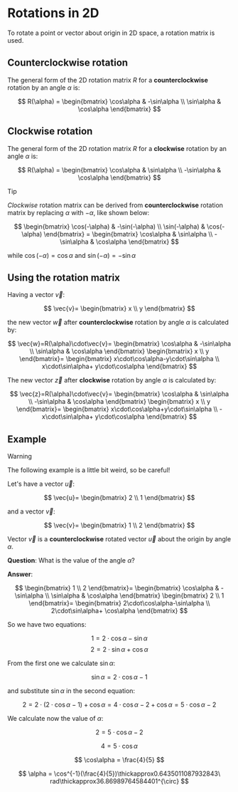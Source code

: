 # Rotations in 2D

To rotate a point or vector about origin in 2D space, a rotation matrix is used.

## Counterclockwise rotation

The general form of the 2D rotation matrix $R$ for a **counterclockwise** rotation by an angle $\alpha$ is:

$$
R(\alpha) =
\begin{bmatrix}
\cos\alpha & -\sin\alpha \\
\sin\alpha & \cos\alpha
\end{bmatrix}
$$

## Clockwise rotation

The general form of the 2D rotation matrix $R$ for a **clockwise** rotation by an angle $\alpha$ is:

$$
R(\alpha) =
\begin{bmatrix}
\cos\alpha & \sin\alpha \\
-\sin\alpha & \cos\alpha
\end{bmatrix}
$$

> [!TIP]
> *Clockwise* rotation matrix can be derived from **counterclockwise** rotation matrix
> by replacing $\alpha$ with $-\alpha$, like shown below:

$$
\begin{bmatrix}
\cos(-\alpha) & -\sin(-\alpha) \\
\sin(-\alpha) & \cos(-\alpha)
\end{bmatrix} =
\begin{bmatrix}
\cos\alpha & \sin\alpha \\
-\sin\alpha & \cos\alpha
\end{bmatrix}
$$

while $\cos(-\alpha) = \cos\alpha$ and $\sin(-\alpha) = -\sin\alpha$ 

## Using the rotation matrix

Having a vector $\vec{v}$:

$$
\vec{v}=
\begin{bmatrix}
x \\
y 
\end{bmatrix}
$$

the new vector $\vec{w}$
after **counterclockwise** rotation by angle $\alpha$ is calculated by:

$$
\vec{w}=R(\alpha)\cdot\vec{v}=
\begin{bmatrix}
\cos\alpha & -\sin\alpha \\
\sin\alpha & \cos\alpha
\end{bmatrix}
\begin{bmatrix}
x \\
y
\end{bmatrix}=
\begin{bmatrix}
x\cdot\cos\alpha-y\cdot\sin\alpha \\
x\cdot\sin\alpha+ y\cdot\cos\alpha
\end{bmatrix}
$$

The new vector $\vec{z}$ after **clockwise** rotation by angle $\alpha$ is calculated by:

$$
\vec{z}=R(\alpha)\cdot\vec{v}=
\begin{bmatrix}
\cos\alpha & \sin\alpha \\
-\sin\alpha & \cos\alpha
\end{bmatrix}
\begin{bmatrix}
x \\
y
\end{bmatrix}=
\begin{bmatrix}
x\cdot\cos\alpha+y\cdot\sin\alpha \\
-x\cdot\sin\alpha+ y\cdot\cos\alpha
\end{bmatrix}
$$

## Example

> [!WARNING]
> The following example is a little bit weird, so be careful!

Let's have a vector $\vec{u}$:

$$
\vec{u}=
\begin{bmatrix}
2 \\
1
\end{bmatrix}
$$

and a vector $\vec{v}$:

$$
\vec{v}=
\begin{bmatrix}
1 \\
2
\end{bmatrix}
$$

Vector $\vec{v}$ is a **counterclockwise** rotated vector $\vec{u}$ about the origin by angle $\alpha$.

**Question**: What is the value of the angle $\alpha$? 

**Answer**:

$$
\begin{bmatrix}
1 \\
2
\end{bmatrix}=
\begin{bmatrix}
\cos\alpha & -\sin\alpha \\
\sin\alpha & \cos\alpha
\end{bmatrix}
\begin{bmatrix}
2 \\
1
\end{bmatrix}=
\begin{bmatrix}
2\cdot\cos\alpha-\sin\alpha \\
2\cdot\sin\alpha+ \cos\alpha
\end{bmatrix}
$$

So we have two equations:

$$
1 = 2\cdot\cos\alpha-\sin\alpha
$$
$$
2 = 2\cdot\sin\alpha+\cos\alpha
$$

From the first one we calculate $\sin\alpha$:

$$
\sin\alpha=2\cdot\cos\alpha-1
$$

and substitute $\sin\alpha$ in the second equation:

$$
2=2\cdot(2\cdot\cos\alpha-1) + \cos\alpha=4\cdot\cos\alpha-2+\cos\alpha=5\cdot\cos\alpha-2
$$

We calculate now the value of $\alpha$:

$$
2=5\cdot\cos\alpha-2
$$

$$
4=5\cdot\cos\alpha
$$

$$
\cos\alpha = \frac{4}{5}
$$

$$
\alpha = \cos^{-1}(\frac{4}{5})\thickapprox0.6435011087932843\ rad\thickapprox36.86989764584401^{\circ}
$$
